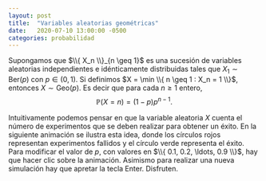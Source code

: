```yaml
---
layout: post
title:  "Variables aleatorias geométricas"
date:   2020-07-10 13:00:00 -0500
categories: probabilidad
---
```


Supongamos que $\\{ X_n \\}_{n \geq 1}$ es una sucesión de variables aleatorias independientes e idénticamente distribuidas tales que $X_1 \sim \mathrm{Ber}(p)$ con $p \in (0,1)$. Si definimos $X = \min \\{ n \geq 1 : X_n = 1 \\}$, entonces $X \sim \mathrm{Geo}(p)$. Es decir que para cada $n \geq 1$ entero,
$$ \mathbb{P}(X = n) = (1-p) p^{n-1}. $$

Intuitivamente podemos pensar en que la variable aleatoria $X$ cuenta el número de experimentos que se deben realizar para obtener un éxito. En la siguiente animación se ilustra esta idea, donde los círculos rojos representan experimentos fallidos y el círculo verde representa el éxito. Para modificar el valor de $p$, con valores en $\\{ 0.1, 0.2, \ldots, 0.9 \\}$, hay que hacer clic sobre la animación. Asimismo para realizar una nueva simulación hay que apretar la tecla Enter. Disfruten.

<canvas data-src="/sketches/geometric/geometric.pde"></canvas>
